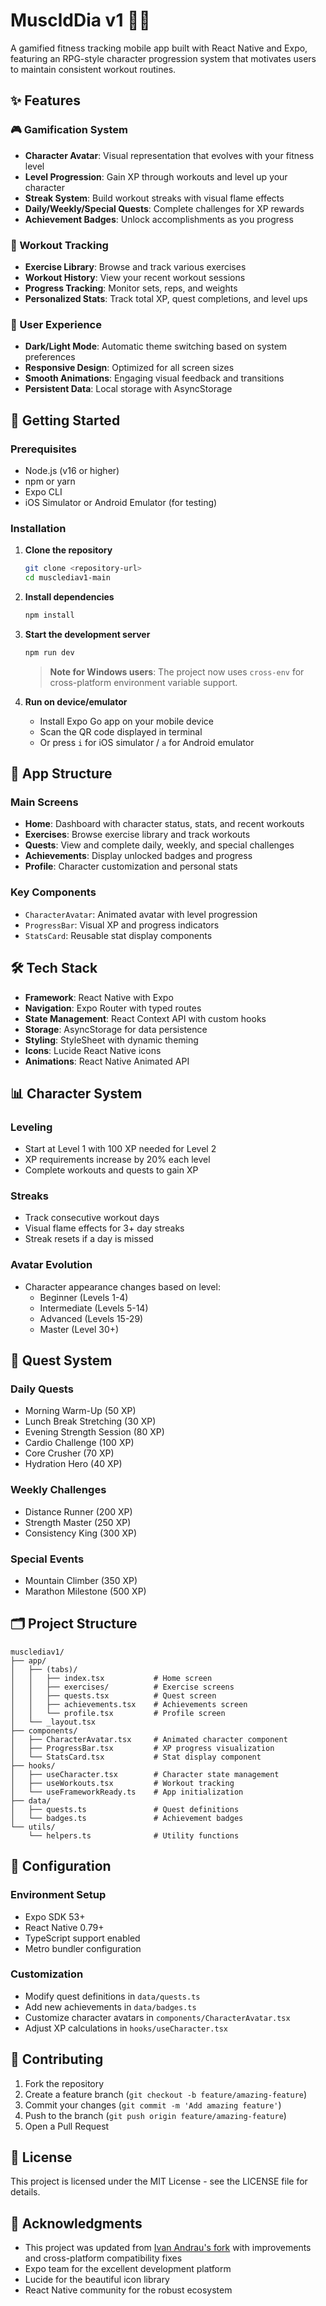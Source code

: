 # MuscldDia v1 🏋️‍♂️

A gamified fitness tracking mobile app built with React Native and Expo, featuring an RPG-style character progression system that motivates users to maintain consistent workout routines.

## ✨ Features

### 🎮 Gamification System
- **Character Avatar**: Visual representation that evolves with your fitness level
- **Level Progression**: Gain XP through workouts and level up your character
- **Streak System**: Build workout streaks with visual flame effects
- **Daily/Weekly/Special Quests**: Complete challenges for XP rewards
- **Achievement Badges**: Unlock accomplishments as you progress

### 💪 Workout Tracking
- **Exercise Library**: Browse and track various exercises
- **Workout History**: View your recent workout sessions
- **Progress Tracking**: Monitor sets, reps, and weights
- **Personalized Stats**: Track total XP, quest completions, and level ups

### 📱 User Experience
- **Dark/Light Mode**: Automatic theme switching based on system preferences
- **Responsive Design**: Optimized for all screen sizes
- **Smooth Animations**: Engaging visual feedback and transitions
- **Persistent Data**: Local storage with AsyncStorage

## 🚀 Getting Started

### Prerequisites
- Node.js (v16 or higher)
- npm or yarn
- Expo CLI
- iOS Simulator or Android Emulator (for testing)

### Installation

1. **Clone the repository**
   ```bash
   git clone <repository-url>
   cd musclediav1-main
   ```

2. **Install dependencies**
   ```bash
   npm install
   ```

3. **Start the development server**
   ```bash
   npm run dev
   ```
   > **Note for Windows users**: The project now uses `cross-env` for cross-platform environment variable support.

4. **Run on device/emulator**
   - Install Expo Go app on your mobile device
   - Scan the QR code displayed in terminal
   - Or press `i` for iOS simulator / `a` for Android emulator

## 📱 App Structure

### Main Screens
- **Home**: Dashboard with character status, stats, and recent workouts
- **Exercises**: Browse exercise library and track workouts  
- **Quests**: View and complete daily, weekly, and special challenges
- **Achievements**: Display unlocked badges and progress
- **Profile**: Character customization and personal stats

### Key Components
- `CharacterAvatar`: Animated avatar with level progression
- `ProgressBar`: Visual XP and progress indicators
- `StatsCard`: Reusable stat display components

## 🛠️ Tech Stack

- **Framework**: React Native with Expo
- **Navigation**: Expo Router with typed routes
- **State Management**: React Context API with custom hooks
- **Storage**: AsyncStorage for data persistence
- **Styling**: StyleSheet with dynamic theming
- **Icons**: Lucide React Native icons
- **Animations**: React Native Animated API

## 📊 Character System

### Leveling
- Start at Level 1 with 100 XP needed for Level 2
- XP requirements increase by 20% each level
- Complete workouts and quests to gain XP

### Streaks
- Track consecutive workout days
- Visual flame effects for 3+ day streaks
- Streak resets if a day is missed

### Avatar Evolution
- Character appearance changes based on level:
  - Beginner (Levels 1-4)
  - Intermediate (Levels 5-14)  
  - Advanced (Levels 15-29)
  - Master (Level 30+)

## 🎯 Quest System

### Daily Quests
- Morning Warm-Up (50 XP)
- Lunch Break Stretching (30 XP)
- Evening Strength Session (80 XP)
- Cardio Challenge (100 XP)
- Core Crusher (70 XP)
- Hydration Hero (40 XP)

### Weekly Challenges
- Distance Runner (200 XP)
- Strength Master (250 XP)
- Consistency King (300 XP)

### Special Events
- Mountain Climber (350 XP)
- Marathon Milestone (500 XP)

## 🗂️ Project Structure

```
musclediav1/
├── app/
│   ├── (tabs)/
│   │   ├── index.tsx           # Home screen
│   │   ├── exercises/          # Exercise screens
│   │   ├── quests.tsx          # Quest screen
│   │   ├── achievements.tsx    # Achievements screen
│   │   └── profile.tsx         # Profile screen
│   └── _layout.tsx
├── components/
│   ├── CharacterAvatar.tsx     # Animated character component
│   ├── ProgressBar.tsx         # XP progress visualization
│   └── StatsCard.tsx           # Stat display component
├── hooks/
│   ├── useCharacter.tsx        # Character state management
│   ├── useWorkouts.tsx         # Workout tracking
│   └── useFrameworkReady.ts    # App initialization
├── data/
│   ├── quests.ts               # Quest definitions
│   └── badges.ts               # Achievement badges
└── utils/
    └── helpers.ts              # Utility functions
```

## 🔧 Configuration

### Environment Setup
- Expo SDK 53+
- React Native 0.79+
- TypeScript support enabled
- Metro bundler configuration

### Customization
- Modify quest definitions in `data/quests.ts`
- Add new achievements in `data/badges.ts`
- Customize character avatars in `components/CharacterAvatar.tsx`
- Adjust XP calculations in `hooks/useCharacter.tsx`

## 🤝 Contributing

1. Fork the repository
2. Create a feature branch (`git checkout -b feature/amazing-feature`)
3. Commit your changes (`git commit -m 'Add amazing feature'`)
4. Push to the branch (`git push origin feature/amazing-feature`)
5. Open a Pull Request

## 📄 License

This project is licensed under the MIT License - see the LICENSE file for details.

## 🙏 Acknowledgments

- This project was updated from [Ivan Andrau's fork](https://github.com/IvanAndrau/musclediav1) with improvements and cross-platform compatibility fixes
- Expo team for the excellent development platform
- Lucide for the beautiful icon library
- React Native community for the robust ecosystem
